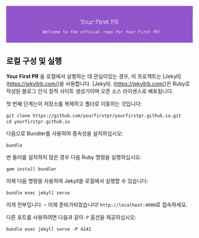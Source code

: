 ![Header](README_header.png)

## 로컬 구성 및 실행

**Your First PR** 을 로컬에서 실행하는 데 관심이있는 경우, 이 프로젝트는 [Jekyll] (https://jekyllrb.com/)을 사용합니다. [Jekyll]. (https://jekyllrb.com/)은 Ruby로 작성된 블로그 인식 정적 사이트 생성기이며 오픈 소스 라이센스로 배포됩니다.

첫 번째 단계는이 저장소를 복제하고 폴더로 이동하는 것입니다:

```
git clone https://github.com/yourfirstpr/yourfirstpr.github.io.git
cd yourfirstpr.github.io
```

다음으로 Bundler를 사용하여 종속성을 설치하십시오:

```
bundle
```

번 들러를 설치하지 않은 경우 다음 Ruby 명령을 실행하십시오:

```
gem install bundler
```

이제 다음 명령을 사용하여 Jekyll을 로컬에서 실행할 수 있습니다:

```
bundle exec jekyll serve
```

이게 전부입니다. – 이제 준비가되었습니다! `http://localhost:4000`로 접속하세요.

다른 포트를 사용하려면 다음과 같이`-P` 옵션을 제공하십시오:

```
bundle exec jekyll serve -P 4242
```
